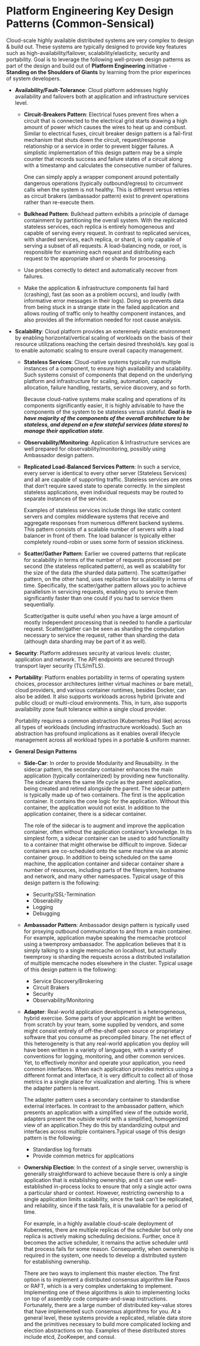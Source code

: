 # Platform Engineering Key Design Patterns (Common-Sensical)
Cloud-scale highly available distributed systems are very complex to design & build out. These systems are typically designed to provide key features such as high-availability/failover, scalability/elasticity, security and portability. Goal is to leverage the following well-proven design patterns as part of the design and build out of **Platform Engineering** initiative - **Standing on the Shoulders of Giants** by learning from the prior experinces of system developers.
- **Availability/Fault-Tolerance**: Cloud platform addresses highly availability and failovers both at application and infrastructure services level.
  - **Circuit-Breakers Pattern**: Electrical fuses prevent fires when a circuit that is connected to the electrical grid starts drawing a high amount of power which causes the wires to heat up and combust. Similar to electrical fuses, circuit breaker design pattern is a fail-first mechanism that shuts down the circuit, request/response relationship or a service in order to prevent bigger failures. A simplistic implementation of this design pattern may be a simple counter that records success and failure states of a circuit along with a timestamp and calculates the consecutive number of failures.

      One can simply apply a wrapper component around potentially dangerous operations (typically outbound/egress) to circumvent calls when the system is not healthy. This is different versus retries as circuit brakers (ambassador pattern) exist to prevent operations rather than re-execute them. 
  - **Bulkhead Pattern**: Bulkhead pattern exhibits a principle of damage containment by partitioning the overall system. With the replicated stateless services, each replica is entirely homogeneous and capable of serving every request. In contrast to replicated services, with sharded services, each replica, or shard, is only capable of serving a subset of all requests. A load-balancing node, or root, is responsible for examining each request and distributing each request to the appropriate shard or shards for processing.
  - Use probes correctly to detect and automatically recover from failures.
  - Make the application & infrastructure components fail hard (crashing), fast (as soon as a problem occurs), and loudly (with informative error messages in their logs). Doing so prevents data from being stuck in a strange state in the failed application and allows routing of traffic only to healthy component instances, and also provides all the information needed for root cause analysis.

- **Scalability**: Cloud platform provides an exteremely elastic environment by enabling horizontal/vertical scaling of workloads on the basis of their resource utilizations reaching the certain desired threshold/s. key goal is to enable automatic scaling to ensure overall capacity management.
   - **Stateless Services**: ​Cloud-native systems typically run multiple instances of a component, to ensure high availability and scalability. Such systems consist of components that depend on the underlying platform and infrastructure for scaling, automation, capacity allocation, failure handling, restarts, service discovery, and so forth.

     Because cloud-native systems make scaling and operations of its components significantly easier, it is highly advisable to have the components of the system to be stateless versus stateful. ***Goal is to have majority of the components of the overall architecture to be stateless, and depend on a few stateful services (data stores) to manage their application state***.
   - **Observability/Monitoring**: ​Application & Infrastructure services are well prepared for observability/monitoring​, possibly using Ambassador design pattern.
  - **Replicated Load-Balanced Services Pattern**: In such a service, every server is identical to every other server (Stateless Services) and all are capable of supporting traffic. Stateless services are ones that don’t require saved state to operate correctly. In the simplest stateless applications, even individual requests may be routed to separate instances of the service.
  
     Examples of stateless services include things like static content servers and complex middleware systems that receive and aggregate responses from numerous different backend systems. This pattern consists of a scalable number of servers with a load balancer in front of them. The load balancer is typically either completely round-robin or uses some form of session stickiness.
  - **Scatter/Gather Pattern**: Earlier we covered patterns that replicate for scalability in terms of the number of requests processed per second (the stateless replicated pattern), as well as scalability for the size of the data (the sharded data pattern). The scatter/gather pattern, on the other hand, uses replication for scalability in terms of time. Specifically, the scatter/gather pattern allows you to achieve parallelism in servicing requests, enabling you to service them significantly faster than one could if you had to service them sequentially.

    Scatter/gather is quite useful when you have a large amount of mostly independent processing that is needed to handle a particular request. Scatter/gather can be seen as sharding the computation necessary to service the request, rather than sharding the data (although data sharding may be part of it as well).
- **Security**: Platform addresses security at various levels: cluster, application and network. The API endpoints are secured through transport layer security (TLS/mTLS).
- **Portability**: Platform enables portability in terms of operating system choices, processor architectures (either virtual machines or bare metal), cloud providers, and various container runtimes, besides Docker, can also be added. It also supports workloads across hybrid (private and public cloud) or multi-cloud environments. This, in turn, also supports availability zone fault tolerance within a single cloud provider.

  Portability requires a common abstraction (Kubernetes Pod like) across all types of workloads (including infrastructure workloads). Such an abstraction has profound implications as it enables overall lifecycle management across all workload types in a portable & uniform manner.
- **General Design Patterns**
  - **Side-Car**: In order to provide Modularity and Reusability. in the sidecar pattern, the secondary container enhances the main application (typically containerized) by providing new functionality. The sidecar shares the same life cycle as the parent application, being created and retired alongside the parent. The sidecar pattern is typically made up of two containers. The first is the application container. It contains the core logic for the application. Without this container, the application would not exist. In addition to the application container, there is a sidecar container.
  
    The role of the sidecar is to augment and improve the application container, often without the application container’s knowledge. In its simplest form, a sidecar container can be used to add functionality to a container that might otherwise be difficult to improve. Sidecar containers are co-scheduled onto the same machine via an atomic container group. In addition to being scheduled on the same machine, the application container and sidecar container share a number of resources, including parts of the filesystem, hostname and network, and many other namespaces. Typical usage of this design pattern is the following:
    - Security/SSL-Termination
    - Obserability
    - Logging
    - Debugging
  - **Ambassador Pattern**: Ambassador design pattern is typically used for proxying outbound communication to and from a main container. For example, application maybe speaking the memcache protocol using a twemproxy ambassador. The application believes that it is simply talking to a single memcache on localhost, but actually twemproxy is sharding the requests across a distributed installation of multiple memcache nodes elsewhere in the cluster. Typical usage of this design pattern is the following:
    - Service Discovery/Brokering
    - Circuit Brakers 
    - Security
    - Observability/Monitoring 
  - **Adapter**: Real-world application development is a heterogeneous, hybrid exercise. Some parts of your application might be written from scratch by your team, some supplied by vendors, and some might consist entirely of off-the-shelf open source or proprietary software that you consume as precompiled binary. The net effect of this heterogeneity is that any real-world application you deploy will have been written in a variety of languages, with a variety of conventions for logging, monitoring, and other common services. Yet, to effectively monitor and operate your application, you need common interfaces. When each application provides metrics using a different format and interface, it is very difficult to collect all of those metrics in a single place for visualization and alerting. This is where the adapter pattern is relevant.

    The adapter pattern uses a secondary container to standardise external interfaces. In contrast to the ambassador pattern, which presents an application with a simplified view of the outside world, adapters present the outside world with a simplified, homogenized view of an application.They do this by standardizing output and interfaces across multiple containers.Typical usage of this design pattern is the following:
    - Standardise log formats
    - Provide common metrics for applications
  - **Ownership Election**: In the context of a single server, ownership is generally straightforward to achieve because there is only a single application that is establishing ownership, and it can use well-established in-process locks to ensure that only a single actor owns a particular shard or context. However, restricting ownership to a single application limits scalability, since the task can’t be replicated, and reliability, since if the task fails, it is unavailable for a period of time.
 
    For example, in a highly available cloud-scale deployment of Kubernetes, there are multiple replicas of the scheduler but only one replica is actively making scheduling decisions. Further, once it becomes the active scheduler, it remains the active scheduler until that process fails for some reason. Consequently, when ownership is required in the system, one needs to develop a distributed system for establishing ownership.
  
    There are two ways to implement this master election. The first option is to implement a distributed consensus algorithm like Paxos or RAFT, which is a very complex undertaking to implement. Implementing one of these algorithms is akin to implementing locks on top of assembly code compare-and-swap instructions. Fortunately, there are a large number of distributed key-value stores that have implemented such consensus algorithms for you. At a general level, these systems provide a replicated, reliable data store and the primitives necessary to build more complicated locking and election abstractions on top. Examples of these distributed stores include etcd, ZooKeeper, and consul.